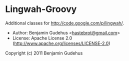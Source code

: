 # Lingwah-Groovy

Additional classes for http://code.google.com/p/lingwah/.

* Author: Benjamin Gudehus &lt;hastebrot@gmail.com&gt;
* License: Apache License 2.0 (http://www.apache.org/licenses/LICENSE-2.0)

Copyright (c) 2011 Benjamin Gudehus
